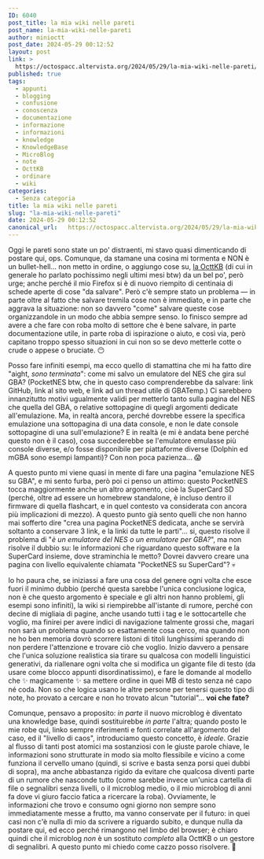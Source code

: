 ```yaml
---
ID: 6040
post_title: la mia wiki nelle pareti
post_name: la-mia-wiki-nelle-pareti
author: minioctt
post_date: 2024-05-29 00:12:52
layout: post
link: >
  https://octospacc.altervista.org/2024/05/29/la-mia-wiki-nelle-pareti/
published: true
tags:
  - appunti
  - blogging
  - confusione
  - conoscenza
  - documentazione
  - informazione
  - informazioni
  - knowledge
  - KnowledgeBase
  - MicroBlog
  - note
  - OcttKB
  - ordinare
  - wiki
categories:
  - Senza categoria
title: la mia wiki nelle pareti
slug: "la-mia-wiki-nelle-pareti"
date: 2024-05-29 00:12:52
canonical_url:   https://octospacc.altervista.org/2024/05/29/la-mia-wiki-nelle-pareti/
---
```

<!-- wp:paragraph -->
<p markdown="1">Oggi le pareti sono state un po' distraenti, mi stavo quasi dimenticando di postare qui, ops. Comunque, da stamane una cosina mi tormenta e NON è un bullet-hell... non metto in ordine, o aggiungo cose su, <a href="https://kb.octt.eu.org">la OcttKB</a> (di cui in generale ho parlato pochissimo negli ultimi mesi btw) da un bel po', però urge; anche perché il mio Firefox si è di nuovo riempito di centinaia di schede aperte di cose "da salvare". Però c'è sempre stato un problema — in parte oltre al fatto che salvare tremila cose non è immediato, e in parte che aggrava la situazione: non so davvero "come" salvare queste cose organizzandole in un modo che abbia sempre senso. Io finisco sempre ad avere a che fare con roba molto di settore che è bene salvare, in parte documentazione utile, in parte roba di ispirazione o aiuto, e così via, però capitano troppo spesso situazioni in cui non so se devo metterle cotte o crude o appese o bruciate. 😶️</p>
<!-- /wp:paragraph -->

<!-- wp:paragraph -->
<p markdown="1">Posso fare infiniti esempi, ma ecco quello di stamattina che mi ha fatto dire "aight, <em>sono terminata</em>": come mi salvo un emulatore del NES che gira sul GBA? (PocketNES btw, che in questo caso comprenderebbe da salvare: link GitHub, link al sito web, e link ad un thread utile di GBATemp.) Ci sarebbero innanzitutto motivi ugualmente validi per metterlo tanto sulla pagina del NES che quella del GBA, o relative sottopagine di quegli argomenti dedicate all'emulazione. Ma, in realtà ancora, perché dovrebbe essere la specifica emulazione una sottopagina di una data console, e non le date console sottopagine di una sull'emulazione? E in realtà (e mi è andata bene perché questo non è il caso), cosa succederebbe se l'emulatore emulasse più console diverse, e/o fosse disponibile per piattaforme diverse (Dolphin ed mGBA sono esempi lampanti)? Con non poca pazienza... 😱️</p>
<!-- /wp:paragraph -->

<!-- wp:paragraph -->
<p markdown="1">A questo punto mi viene quasi in mente di fare una pagina "emulazione NES su GBA", e mi sento furba, però poi ci penso un attimo: questo PocketNES tocca maggiormente anche un altro argomento, cioè la SuperCard SD (perché, oltre ad essere un homebrew standalone, è incluso dentro il firmware di quella flashcart, e in quel contesto va considerata con ancora più implicazioni di mezzo). A questo punto già sento quelli che non hanno mai sofferto dire "crea una pagina PocketNES dedicata, anche se servirà soltanto a conservare 3 link, e la linki da tutte le parti"... si, questo risolve il problema di "<em>è un emulatore del NES o un emulatore per GBA?</em>", ma non risolve il dubbio su: le informazioni che riguardano questo software e la SuperCard insieme, dove straminchia le metto? Dovrei davvero creare una pagina con livello equivalente chiamata "PocketNES su SuperCard"? 💀️</p>
<!-- /wp:paragraph -->

<!-- wp:paragraph -->
<p markdown="1">Io ho paura che, se iniziassi a fare una cosa del genere ogni volta che esce fuori il minimo dubbio (perché questa sarebbe l'unica conclusione logica, non è che questo argomento è speciale e gli altri non hanno problemi, gli esempi sono infiniti), la wiki si riempirebbe all'istante di rumore, perché con decine di migliaia di pagine, anche usando tutti i tag e le sottocartelle che voglio, ma finirei per avere indici di navigazione talmente grossi che, magari non sarà un problema quando so esattamente cosa cerco, ma quando non ne ho ben memoria dovrò scorrere listoni di titoli lunghissimi sperando di non perdere l'attenzione e trovare ciò che voglio. Inizio davvero a pensare che l'unica soluzione realistica sia tirare su qualcosa con modelli linguistici generativi, da riallenare ogni volta che si modifica un gigante file di testo (da usare come blocco appunti disordinatissimo), e fare le domande al modello che ✨️ magicamente ✨️ sa mettere ordine in quei MB di testo senza né capo né coda. Non so che logica usano le altre persone per tenersi questo tipo di note, ho provato a cercare e non ho trovato alcun "tutorial"... <strong>voi che fate?</strong></p>
<!-- /wp:paragraph -->

<!-- wp:paragraph -->
<p markdown="1">Comunque, pensavo a proposito: <em>in parte</em> il nuovo microblog è diventato una knowledge base, quindi sostituirebbe <em>in parte</em> l'altra; quando posto le mie robe qui, linko sempre riferimenti e fonti correlate all'argomento del caso, ed il "livello di caos", introduciamo questo concetto, è <em>ideale</em>. Grazie al flusso di tanti post atomici ma sostanziosi con le giuste parole chiave, le informazioni sono strutturate in modo sia molto flessibile e vicino a come funziona il cervello umano (quindi, si scrive e basta senza porsi quei dubbi di sopra), ma anche abbastanza rigido da evitare che qualcosa diventi parte di un rumore che nasconde tutto (come sarebbe invece un'unica cartella di file o segnalibri senza livelli, o il microblog medio, o il mio microblog di anni fa dove vi giuro faccio fatica a ricercare la roba). Ovviamente, le informazioni che trovo e consumo ogni giorno non sempre sono immediatamente messe a frutto, ma vanno conservate per il futuro: in quei casi non c'è nulla di mio da scrivere a riguardo subito, e dunque nulla da postare qui, ed ecco perché rimangono nel limbo del browser; è chiaro quindi che il microblog <em>non</em> è un sostituto <em>completo</em> alla OcttKB o un gestore di segnalibri. A questo punto mi chiedo come cazzo posso risolvere. 🎰️</p>
<!-- /wp:paragraph -->